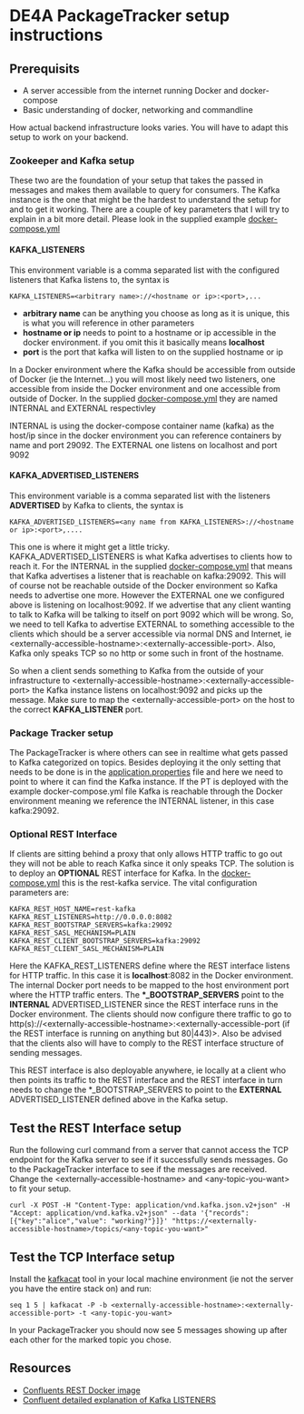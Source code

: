 # DE4A PackageTracker setup instructions

## Prerequisits

- A server accessible from the internet running Docker and docker-compose
- Basic understanding of docker, networking and commandline

How actual backend infrastructure looks varies. You will have to adapt this setup to work on your backend.

### Zookeeper and Kafka setup

These two are the foundation of your setup that takes the passed in messages and makes them available to query for consumers. The Kafka instance is the one that might be the hardest to understand the setup for and to get it working. There are a couple of key parameters that I will try to explain in a bit more detail. Please look in the supplied example [docker-compose.yml](docker/docker-compose.yml)

#### KAFKA_LISTENERS

This environment variable is a comma separated list with the configured listeners that Kafka listens to, the syntax is 
```
KAFKA_LISTENERS=<arbitrary name>://<hostname or ip>:<port>,...
```
- **arbitrary name** can be anything you choose as long as it is unique, this is what you will reference in other parameters
- **hostname or ip** needs to point to a hostname or ip accessible in the docker environment. if you omit this it basically means **localhost**
- **port** is the port that kafka will listen to on the supplied hostname or ip

In a Docker environment where the Kafka should be accessible from outside of Docker (ie the Internet...) you will most likely need two listeners, one accessible from inside the Docker environment and one accessible from outside of Docker. In the supplied [docker-compose.yml](docker/docker-compose.yml) they are named INTERNAL and EXTERNAL respectivley

INTERNAL is using the docker-compose container name (kafka) as the host/ip since in the docker environment you can reference containers by name and port 29092. The EXTERNAL one listens on localhost and port 9092

#### KAFKA_ADVERTISED_LISTENERS

This environment variable is a comma separated list with the listeners **ADVERTISED** by Kafka to clients, the syntax is
```
KAFKA_ADVERTISED_LISTENERS=<any name from KAFKA_LISTENERS>://<hostname or ip>:<port>,....
```

This one is where it might get a little tricky. KAFKA_ADVERTISED_LISTENERS is what Kafka advertises to clients how to reach it. For the INTERNAL in the supplied [docker-compose.yml](docker/docker-compose.yml) that means that Kafka advertises a listener that is reachable on kafka:29092. This will of course not be reachable outside of the Docker environment so Kafka needs to advertise one more. However the EXTERNAL one we configured above is listening on localhost:9092. If we advertise that any client wanting to talk to Kafka will be talking to itself on port 9092 which will be wrong. So, we need to tell Kafka to advertise EXTERNAL to something accessible to the clients which should be a server accessible via normal DNS and Internet, ie \<externally-accessible-hostname\>:\<externally-accessible-port\>. Also, Kafka only speaks TCP so no http or some such in front of the hostname.

So when a client sends something to Kafka from the outside of your infrastructure to \<externally-accessible-hostname\>:\<externally-accessible-port\> the Kafka instance listens on localhost:9092 and picks up the message. Make sure to map the \<externally-accessible-port\> on the host to the correct **KAFKA\_LISTENER** port. 

### Package Tracker setup

The PackageTracker is where others can see in realtime what gets passed to Kafka categorized on topics. Besides deploying it the only setting that needs to be done is in the [application.properties](src/main/resources/application.properties) file and here we need to point to where it can find the Kafka instance. If the PT is deployed with the example docker-compose.yml file Kafka is reachable through the Docker environment meaning we reference the INTERNAL listener, in this case kafka:29092.

### Optional REST Interface

If clients are sitting behind a proxy that only allows HTTP traffic to go out they will not be able to reach Kafka since it only speaks TCP. The solution is to deploy an **OPTIONAL** REST interface for Kafka. In the [docker-compose.yml](docker/docker-compose.yml) this is the rest-kafka service. The vital configuration parameters are:
```
KAFKA_REST_HOST_NAME=rest-kafka
KAFKA_REST_LISTENERS=http://0.0.0.0:8082
KAFKA_REST_BOOTSTRAP_SERVERS=kafka:29092
KAFKA_REST_SASL_MECHANISM=PLAIN
KAFKA_REST_CLIENT_BOOTSTRAP_SERVERS=kafka:29092
KAFKA_REST_CLIENT_SASL_MECHANISM=PLAIN
```

Here the KAFKA\_REST\_LISTENERS define where the REST interface listens for HTTP traffic. In this case it is **localhost**:8082 in the Docker environment. The internal Docker port needs to be mapped to the host environment port where the HTTP traffic enters. The **\*_BOOTSTRAP_SERVERS** point to the **INTERNAL** ADVERTISED\_LISTENER since the REST interface runs in the Docker environment. The clients should now configure there traffic to go to http(s)://\<externally-accessible-hostname\>:\<externally-accessible-port (if the REST interface is running on anything but 80|443)\>. Also be advised that the clients also will have to comply to the REST interface structure of sending messages.

This REST interface is also deployable anywhere, ie locally at a client who then points its traffic to the REST interface and the REST interface in turn needs to change the \*_BOOTSTRAP_SERVERS to point to the **EXTERNAL** ADVERTISED\_LISTENER defined above in the Kafka setup.

## Test the REST Interface setup

Run the following curl command from a server that cannot access the TCP endpoint for the Kafka server to see if it successfully sends messages. Go to the PackageTracker interface to see if the messages are received. Change the \<externally-accessible-hostname\> and \<any-topic-you-want\> to fit your setup.

```
curl -X POST -H "Content-Type: application/vnd.kafka.json.v2+json" -H "Accept: application/vnd.kafka.v2+json" --data '{"records":[{"key":"alice","value": "working?"}]}' "https://<externally-accessible-hostname>/topics/<any-topic-you-want>"
```

## Test the TCP Interface setup

Install the [kafkacat](https://github.com/edenhill/kafkacat) tool in your local machine environment (ie not the server you have the entire stack on) and run:
```
seq 1 5 | kafkacat -P -b <externally-accessible-hostname>:<externally-accessible-port> -t <any-topic-you-want>
```
In your PackageTracker you should now see 5 messages showing up after each other for the marked topic you chose.

## Resources

- [Confluents REST Docker image](https://docs.confluent.io/platform/current/tutorials/examples/clients/docs/rest-proxy.html)
- [Confluent detailed explanation of Kafka LISTENERS](https://www.confluent.io/blog/kafka-listeners-explained/)

